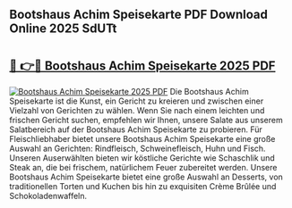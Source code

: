 ## Bootshaus Achim Speisekarte PDF Download Online 2025 SdUTt

# <h2><a href="http://gc7uq9.nevu.top/?p=Bootshaus+Achim+Speisekarte">🔗 👉🔴 Bootshaus Achim Speisekarte 2025 PDF</a></h2>

[![Bootshaus Achim Speisekarte 2025 PDF](https://i.imgur.com/dBaPXMq.png)](http://gc7uq9.nevu.top/?p=Bootshaus+Achim+Speisekarte)
Die Bootshaus Achim Speisekarte ist die Kunst, ein Gericht zu kreieren und zwischen einer Vielzahl von Gerichten zu wählen. Wenn Sie nach einem leichten und frischen Gericht suchen, empfehlen wir Ihnen, unsere Salate aus unserem Salatbereich auf der Bootshaus Achim Speisekarte zu probieren. Für Fleischliebhaber bietet unsere Bootshaus Achim Speisekarte eine große Auswahl an Gerichten: Rindfleisch, Schweinefleisch, Huhn und Fisch. Unseren Auserwählten bieten wir köstliche Gerichte wie Schaschlik und Steak an, die bei frischem, natürlichem Feuer zubereitet werden. Unsere Bootshaus Achim Speisekarte bietet eine große Auswahl an Desserts, von traditionellen Torten und Kuchen bis hin zu exquisiten Crème Brûlée und Schokoladenwaffeln.
